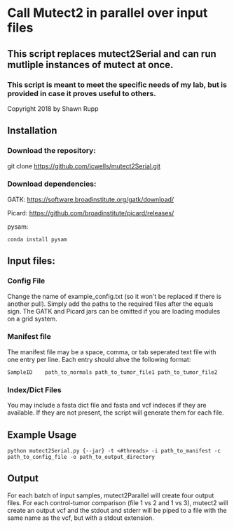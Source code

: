 # Call Mutect2 in parallel over input files
## This script replaces mutect2Serial and can run mutliple instances of mutect at once. 
### This script is meant to meet the specific needs of my lab, but is provided in case it proves useful to others.

Copyright 2018 by Shawn Rupp

## Installation
### Download the repository:

git clone https://github.com/icwells/mutect2Serial.git

### Download dependencies:

GATK: https://software.broadinstitute.org/gatk/download/ 

Picard: https://github.com/broadinstitute/picard/releases/ 

pysam: 

	conda install pysam 

## Input files:

### Config File 
Change the name of example_config.txt (so it won't be replaced if there is another pull). 
Simply add the paths to the required files after the equals sign. 
The GATK and Picard jars can be omitted if you are loading modules on a grid system. 

### Manifest file 
The manifest file may be a space, comma, or tab seperated text file with one entry per line. 
Each entry should ahve the following format: 

	SampleID	path_to_normals	path_to_tumor_file1	path_to_tumor_file2 

### Index/Dict Files
You may include a fasta dict file and fasta and vcf indeces if they are available. 
If they are not present, the script will generate them for each file. 

## Example Usage

	python mutect2Serial.py {--jar} -t <#threads> -i path_to_manifest -c path_to_config_file -o path_to_output_directory

## Output 
For each batch of input samples, mutect2Parallel will create four output files. For each control-tumor comparison 
(file 1 vs 2 and 1 vs 3), mutect2 will create an output vcf and the stdout and stderr will be piped to a 
file with the same name as the vcf, but with a stdout extension. 

